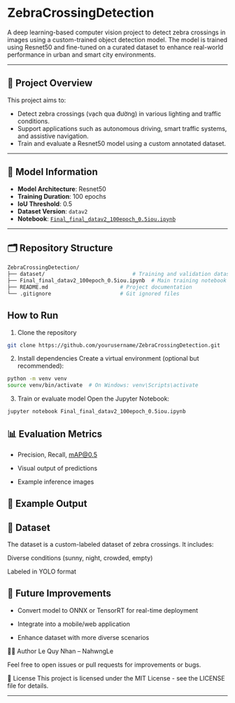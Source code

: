 # ZebraCrossingDetection

A deep learning-based computer vision project to detect zebra crossings in images using a custom-trained object detection model. The model is trained using Resnet50 and fine-tuned on a curated dataset to enhance real-world performance in urban and smart city environments.

---

## 📂 Project Overview

This project aims to:
- Detect zebra crossings (vạch qua đường) in various lighting and traffic conditions.
- Support applications such as autonomous driving, smart traffic systems, and assistive navigation.
- Train and evaluate a Resnet50 model using a custom annotated dataset.

---

## 🧠 Model Information

- **Model Architecture**: Resnet50
- **Training Duration**: 100 epochs
- **IoU Threshold**: 0.5
- **Dataset Version**: `datav2`
- **Notebook**: [`Final_final_datav2_100epoch_0.5iou.ipynb`](./Final_final_datav2_100epoch_0.5iou.ipynb)

---

## 🗂️ Repository Structure

```bash
ZebraCrossingDetection/
├── dataset/                            # Training and validation datasets (not included)
├── Final_final_datav2_100epoch_0.5iou.ipynb  # Main training notebook
├── README.md                       # Project documentation
└── .gitignore                      # Git ignored files
```

## How to Run
1. Clone the repository
```bash
git clone https://github.com/yourusername/ZebraCrossingDetection.git
```

2. Install dependencies
Create a virtual environment (optional but recommended):

```bash
python -m venv venv
source venv/bin/activate  # On Windows: venv\Scripts\activate
```
3. Train or evaluate model
Open the Jupyter Notebook:

```bash
jupyter notebook Final_final_datav2_100epoch_0.5iou.ipynb
```

## 📊 Evaluation Metrics
- Precision, Recall, mAP@0.5

- Visual output of predictions

- Example inference images

## 📸 Example Output


## 📁 Dataset
The dataset is a custom-labeled dataset of zebra crossings. It includes:

Diverse conditions (sunny, night, crowded, empty)

Labeled in YOLO format


## 📌 Future Improvements
- Convert model to ONNX or TensorRT for real-time deployment

- Integrate into a mobile/web application

- Enhance dataset with more diverse scenarios

👨‍💻 Author
Le Quy Nhan – NahwngLe

Feel free to open issues or pull requests for improvements or bugs.

📝 License
This project is licensed under the MIT License - see the LICENSE file for details.


---
